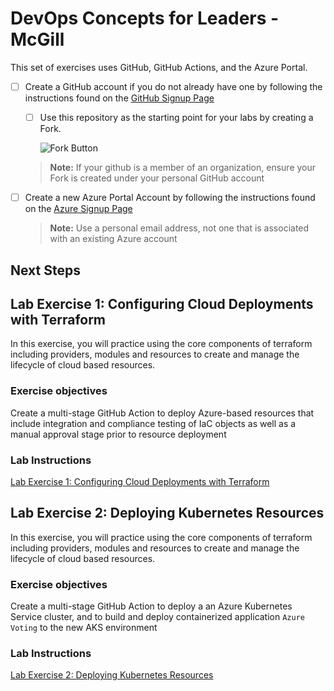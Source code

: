 # DevOps Concepts for Leaders - McGill



This set of exercises uses GitHub, GitHub Actions, and the Azure Portal.

- [ ] Create a GitHub account if you do not already have one by following the instructions found on the [GitHub Signup Page](https://github.com/signup)
    - [ ] Use this repository as the starting point for your labs by creating a Fork. 
        
        ![Fork Button](assets/lab-1/fork_button.jpeg)

    > **Note:** If your github is a member of an organization, ensure your Fork is created under your personal GitHub account

- [ ] Create a new Azure Portal Account by following the instructions found on the [Azure Signup Page](https://azure.microsoft.com/en-ca/free/)
    
    > **Note:** Use a personal email address, not one that is associated with an existing Azure account    



## Next Steps

## Lab Exercise 1: Configuring Cloud Deployments with Terraform

In this exercise, you will practice using the core components of terraform including providers, modules and resources to create and manage the lifecycle of cloud based resources.


### Exercise objectives

Create a multi-stage GitHub Action to deploy Azure-based resources that include integration and compliance testing of IaC objects as well as a manual approval stage prior to resource deployment

### Lab Instructions

[Lab Exercise 1: Configuring Cloud Deployments with Terraform](lab-1-terraform-resources/README.MD)

## Lab Exercise 2: Deploying Kubernetes Resources

In this exercise, you will practice using the core components of terraform including providers, modules and resources to create and manage the lifecycle of cloud based resources.

### Exercise objectives

Create a multi-stage GitHub Action to deploy a an Azure Kubernetes Service cluster, and to build and deploy containerized application `Azure Voting` to the new AKS environment

### Lab Instructions

[Lab Exercise 2: Deploying Kubernetes Resources](lab-2-kubernetes-resources/README.MD)
